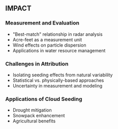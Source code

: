 ## IMPACT

### Measurement and Evaluation
- "Best-match" relationship in radar analysis
- Acre-feet as a measurement unit
- Wind effects on particle dispersion
- Applications in water resource management

### Challenges in Attribution
- Isolating seeding effects from natural variability
- Statistical vs. physically-based approaches
- Uncertainty in measurement and modeling

### Applications of Cloud Seeding
- Drought mitigation
- Snowpack enhancement
- Agricultural benefits